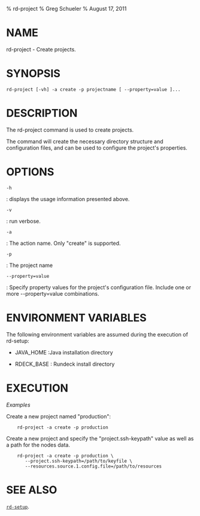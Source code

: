 % rd-project
% Greg Schueler
% August 17, 2011

# NAME

rd-project - Create projects.

# SYNOPSIS

`rd-project [-vh] -a create -p projectname [ --property=value ]...`

# DESCRIPTION

The rd-project command is used to create projects.

The command will create the necessary directory structure and configuration files, and can be used to configure the project's properties.

# OPTIONS

`-h`

:    displays the usage information presented above.

`-v`

:    run verbose.

`-a`

:    The action name. Only "create" is supported.

`-p`

:    The project name

`--property=value`

:    Specify property values for the project's configuration file. Include one or more \--property=value combinations.

# ENVIRONMENT VARIABLES #

The following environment variables are assumed during the execution
of rd-setup:

* JAVA_HOME
:Java installation directory

* RDECK_BASE
: Rundeck install directory

# EXECUTION #

*Examples*

Create a new project named "production":

~~~~~~~~~~~~~~~~~~~~~~~~~~~~~~~~~~~~~~~~~~~~~~~~~ {.bash}
    rd-project -a create -p production
~~~~~~~~~~~~~~~~~~~~~~~~~~~~~~~~~~~~~~~~~~~~~~~~~ 

Create a new project and specify the "project.ssh-keypath" value as well as a path for the nodes data.

~~~~~~~~~~~~~~~~~~~~~~~~~~~~~~~~~~~~~~~~~~~~~~~~~ {.bash}
    rd-project -a create -p production \
       --project.ssh-keypath=/path/to/keyfile \
       --resources.source.1.config.file=/path/to/resources
~~~~~~~~~~~~~~~~~~~~~~~~~~~~~~~~~~~~~~~~~~~~~~~~~ 


# SEE ALSO

[`rd-setup`](rd-setup.html).


